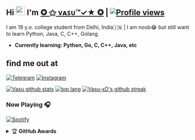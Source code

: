 ## Hi <img src="https://raw.githubusercontent.com/MartinHeinz/MartinHeinz/master/wave.gif" width="25px"> I'm [✪ ⚝ ᴠᴀꜱᴜ™✓★ ✪](https://t.me/REYANxD) | [![Profile views](https://gpvc.arturio.dev/VasuxD)](https://github.com/Vasu-xD)
I am 19 y.o. college student from Delhi, India🇮🇳 |
I am noob😂 but still want to learn Python, Java, C, C++, Golang

- **Currently learning: Python, Go, C, C++, Java, etc**

## find me out at
[![Telegram](https://img.shields.io/badge/telegram-1b77FF.svg?style=for-the-badge&logo=telegram)](https://t.me/VasuxD) [![Instagram](https://img.shields.io/badge/Instagram-1b77FF.svg?style=for-the-badge&logo=Instagram)](https://Instagram/VasuxD)


[![Vasu github stats](https://github-readme-stats.vercel.app/api?username=Vasu-xD&show_icons=true&theme=cobalt&count_private=true)](https://github.com/Vasu-xD)
[![top lang](https://github-readme-stats.vercel.app/api/top-langs?username=Vasu-xD&show_icons=true&theme=tokyonight&layout=compact)](https://github.com/Vasu-xD)
[![Vasu-xD's github streak](https://github-readme-streak-stats.herokuapp.com/?user=Vasu-xD&theme=cobalt)](https://github.com/Vasu-xD/github-readme-streak-stats)

### Now Playing 🎧

[![Spotify](https://github-readme-remake.vercel.app/api/spotify)](https://open.spotify.com/user/31uaxqlo7cnakqb6mss227wuq7zq)

<details>
    <summary>&#127942 <b>GitHub Awards</b></summary><br/>

![Github Trophy](https://github-profile-trophy.vercel.app/?username=Vasu-xD)

</details

